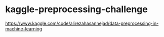 # kaggle-preprocessing-challenge

https://www.kaggle.com/code/alirezahasannejad/data-preprocessing-in-machine-learning
